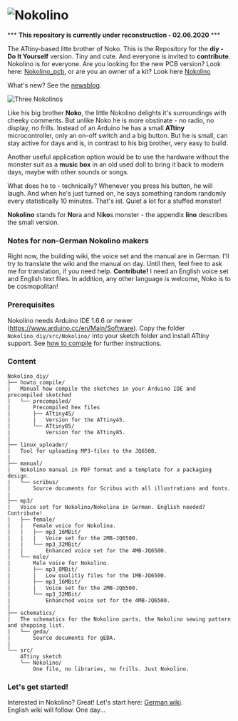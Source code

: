 # ![Nokolino](http://www.nikolairadke.de/Nokolino/nokolino_back.jpg)
  
*** **This repository is currently under reconstruction - 02.06.2020** ***  
  
The ATtiny-based litte brother of Noko. This is the Repository for the **diy - Do It Yourself** version. Tiny and cute. And everyone is invited to **contribute**. Nokolino is for everyone. Are you looking for the new PCB version? Look here: [Nokolino_pcb](https://github.com/NikolaiRadke/Nokolino_pcb), or are you an owner of a kit? Look here [Nokolino](http://github.com/NikolaiRadke/Nokolino)  
  
What's new? See the [newsblog](https://github.com/NikolaiRadke/Nokolino_diy/tree/master/NEWS.md).   
  
![Three Nokolinos](https://www.nikolairadke.de/Nokolino_diy/nokolinos.png)
  
Like his big brother **Noko**, the little Nokolino delights it's surroundings with cheeky comments. But unlike Noko he is more obstinate - no radio, no display, no frills. Instead of an Arduino he has a small **ATtiny** microcontroller, only an on-off switch and a big button. But he is small, can stay active for days and is, in contrast to his big brother, very easy to build.  
  
Another useful application option would be to use the hardware without the monster suit as a **music box** in an old used doll to bring it back to modern days, maybe with other sounds or songs.  

What does he to - technically? Whenever you press his button, he will laugh. And when he's just turned on, he says something random randomly every statistically 10 minutes. That's ist. Quiet a lot for a stuffed monster!  
  
**Nokolino** stands for **No**ra and Ni**ko**s monster - the appendix **lino** describes the small version.  
  
### Notes for non-German Nokolino makers  
  
Right now, the building wiki, the voice set and the manual are in German. I'll try to translate the wiki and the manual on day. Until then, feel free to ask me for translation, if you need help. **Contribute!** I need an English voice set and English text files. In addition, any other language is welcome, Noko is to be cosmopolitan!
  
### Prerequisites
  
Nokolino needs Arduino IDE 1.6.6 or newer (https://www.arduino.cc/en/Main/Software). Copy the folder `Nokolino_diy/src/Nokolino/` into your sketch folder and install ATtiny support. See [how to compile](https://github.com/NikolaiRadke/Nokolino_diy/tree/master/howto_compile) for further instructions. 
  
### Content

```
Nokolino_diy/
├── howto_compile/
|   Manual how compile the sketches in your Arduino IDE and precompiled sketched  
|   └── precompiled/
|       Precompiled hex files
|       ├── ATtiny45/
|       |   Version for the ATtiny45.
|       └── ATtiny85/
|           Version for the ATtiny85.
|
├── linux_uploader/
|   Tool for uploading MP3-files to the JQ6500.
|
├── manual/
|   Nokolino manual in PDF format and a template for a packaging design.
|   └── scribus/
|       Source documents for Scribus with all illustrations and fonts.
|
├── mp3/
|   Voice set for Nokolino/Nokolina in German. English needed? Contribute!
|   ├── female/
|   |   Female voice for Nokolina.
|   |   ├── mp3_16MBit/
|   |   |   Voice set for the 2MB-JQ6500.
|   |   └── mp3_32MBit/
|   |       Enhanced voice set for the 4MB-JQ6500. 
|   └── male/
|       Male voice for Nokolino.
|       ├── mp3_8MBit/
|       |   Low qualitiy files for the 1MB-JQ6500.
|       ├── mp3_16MBit/
|       |   Voice set for the 2MB-JQ6500.
|       └── mp3_32MBit/
|           Enhanched voice set for the 4MB-JQ6500.  
|
├── schematics/
|   The schematics for the Nokolino parts, the Nokolino sewing pattern and shopping list.
|   └── geda/
|       Source documents for gEDA.
|
└── src/
    ATtiny sketch
    └── Nokolino/
        One file, no libraries, no frills. Just Nokolino. 
```
### Let's get started!

Interested in Nokolino? Great! Let's start here: [German wiki](https://github.com/NikolaiRadke/Nokolino_diy/wiki).  
English wiki will follow. One day...
